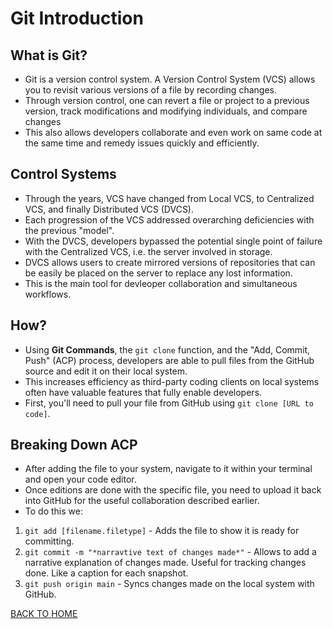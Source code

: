 # Git Introduction

## What is Git?

- Git is a version control system. A Version Control System (VCS) allows you to revisit various versions of a file by recording changes. 
- Through version control, one can revert a file or project to a previous version, track modifications and modifying individuals, and compare changes
- This also allows developers collaborate and even work on same code at the same time and remedy issues quickly and efficiently.

## Control Systems
- Through the years, VCS have changed from Local VCS, to Centralized VCS, and finally Distributed VCS (DVCS).
- Each progression of the VCS addressed overarching deficiencies with the previous "model".
- With the DVCS, developers bypassed the potential single point of failure with the Centralized VCS, i.e. the server involved in storage.
- DVCS allows users to create mirrored versions of repositories that can be easily be placed on the server to replace any lost information.
- This is the main tool for devleoper collaboration and simultaneous workflows.

## How?
- Using **Git Commands**, the `git clone` function, and the "Add, Commit, Push" (ACP) process, developers are able to pull files from the GitHub source and edit it on their local system.
- This increases efficiency as third-party coding clients on local systems often have valuable features that fully enable developers.
- First, you'll need to pull your file from GitHub using `git clone [URL to code]`.

## Breaking Down ACP
- After adding the file to your system, navigate to it within your terminal and open your code editor.
- Once editions are done with the specific file, you need to upload it back into GitHub for the useful collaboration described earlier.
- To do this we:
1. `git add [filename.filetype]` - Adds the file to show it is ready for committing.
2. `git commit -m "*narravtive text of changes made*"` - Allows to add a narrative explanation of changes made. Useful for tracking changes done. Like a caption for each snapshot.
3. `git push origin main` - Syncs changes made on the local system with GitHub.

[BACK TO HOME](README.md)
